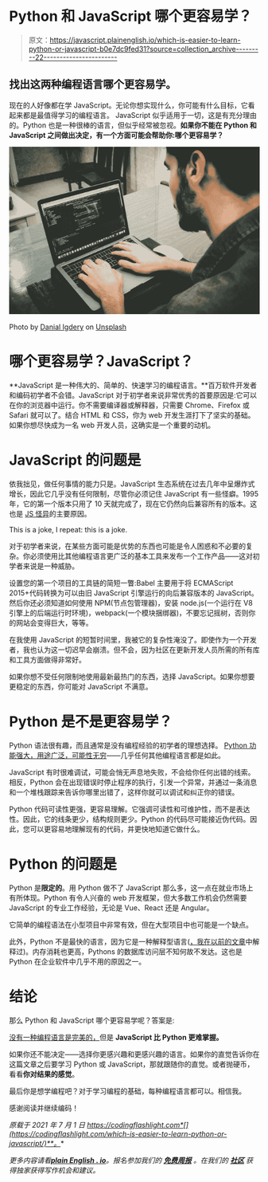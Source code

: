 # Python 和 JavaScript 哪个更容易学？

> 原文：<https://javascript.plainenglish.io/which-is-easier-to-learn-python-or-javascript-b0e7dc9fed31?source=collection_archive---------22----------------------->

## 找出这两种编程语言哪个更容易学。

现在的人好像都在学 JavaScript。无论你想实现什么，你可能有什么目标，它看起来都是最值得学习的编程语言。 JavaScript 似乎适用于一切，这是有充分理由的。Python 也是一种很棒的语言，但似乎经常被忽视。**如果你不能在 Python 和 JavaScript 之间做出决定，有一个方面可能会帮助你:哪个更容易学？**

![](img/21aaa4f8729b773aecded4cf877a9d26.png)

Photo by [Danial Igdery](https://unsplash.com/@ricaros?utm_source=unsplash&utm_medium=referral&utm_content=creditCopyText) on [Unsplash](https://unsplash.com/s/photos/coding?utm_source=unsplash&utm_medium=referral&utm_content=creditCopyText)

# 哪个更容易学？JavaScript？

**JavaScript 是一种伟大的、简单的、快速学习的编程语言。**百万软件开发者和编码初学者不会错。JavaScript 对于初学者来说非常优秀的首要原因是:它可以在你的浏览器中运行。你不需要编译器或解释器，只需要 Chrome、Firefox 或 Safari 就可以了。结合 HTML 和 CSS，你为 web 开发生涯打下了坚实的基础。如果你想尽快成为一名 web 开发人员，这确实是一个重要的动机。

# JavaScript 的问题是

依我拙见，做任何事情的能力只是。JavaScript 生态系统在过去几年中呈爆炸式增长，因此它几乎没有任何限制，尽管你必须记住 JavaScript 有一些怪癖。1995 年，它的第一个版本只用了 10 天就完成了，现在它仍然向后兼容所有的版本。这也是 [JS 怪异](https://jsisweird.com/)的主要原因。

This is a joke, I repeat: this is a joke.

对于初学者来说，在某些方面可能是优势的东西也可能是令人困惑和不必要的复杂。你必须使用比其他编程语言更广泛的基本工具来发布一个工作产品——这对初学者来说是一种威胁。

设置您的第一个项目的工具链的简短一瞥:Babel 主要用于将 ECMAScript 2015+代码转换为可以由旧 JavaScript 引擎运行的向后兼容版本的 JavaScript。然后你还必须知道如何使用 NPM(节点包管理器)，安装 node.js(一个运行在 V8 引擎上的后端运行时环境)，webpack(一个模块捆绑器)，不要忘记摇树，否则你的网站会变得巨大，等等。

在我使用 JavaScript 的短暂时间里，我被它的复杂性淹没了。即使作为一个开发者，我也认为这一切迟早会崩溃。但不会，因为社区在更新开发人员所需的所有库和工具方面做得非常好。

如果你想不受任何限制地使用最新最热门的东西，选择 JavaScript。如果你想要更稳定的东西，你可能对 JavaScript 不满意。

# Python 是不是更容易学？

Python 语法很有趣，而且通常是没有编程经验的初学者的理想选择。 [Python 功能强大，用途广泛，可能性无穷](https://codingflashlight.com/why-and-when-should-i-learn-python/)——几乎任何其他编程语言都是如此。

JavaScript 有时很难调试，可能会悄无声息地失败，不会给你任何出错的线索。相反，Python 会在出现错误时停止程序的执行，引发一个异常，并通过一条消息和一个堆栈跟踪来告诉你哪里出错了，这样你就可以调试和纠正你的错误。

Python 代码可读性更强，更容易理解。它强调可读性和可维护性，而不是表达性。因此，它的线条更少，结构规则更少。Python 的代码尽可能接近伪代码。因此，您可以更容易地理解现有的代码，并更快地知道它做什么。

# Python 的问题是

Python 是**限定的**。用 Python 做不了 JavaScript 那么多，这一点在就业市场上有所体现。Python 有令人兴奋的 web 开发框架，但大多数工作机会仍然需要 JavaScript 的专业工作经验，无论是 Vue、React 还是 Angular。

它简单的编程语法在小型项目中非常有效，但在大型项目中也可能是一个缺点。

此外，Python 不是最快的语言，因为它是一种解释型语言([，我在以前的文章](https://codingflashlight.com/why-and-when-should-i-learn-python/)中解释过)。内存消耗也更高，Pythons 的数据库访问层不知何故不发达。这也是 Python 在企业软件中几乎不用的原因之一。

# 结论

那么 Python 和 JavaScript 哪个更容易学呢？答案是:

[没有一种编程语言是完美的，](https://codingflashlight.com/which-programming-language-should-i-learn-first/)但是 **JavaScript 比 Python 更难掌握。**

如果你还不能决定——选择你更感兴趣和更感兴趣的语言。如果你的直觉告诉你在这篇文章之后要学习 Python 或 JavaScript，那就跟随你的直觉。或者抛硬币，看看**你对结果的感觉**。

最后你是想学编程吧？对于学习编程的基础，每种编程语言都可以。相信我。

感谢阅读并继续编码！

*原载于 2021 年 7 月 1 日 https://codingflashlight.com*[](https://codingflashlight.com/which-is-easier-to-learn-python-or-javascript/)**。**

**更多内容请看*[***plain English . io***](http://plainenglish.io/)*。报名参加我们的* [***免费周报***](http://newsletter.plainenglish.io/) *。在我们的* [***社区***](https://discord.gg/GtDtUAvyhW) *获得独家获得写作机会和建议。**